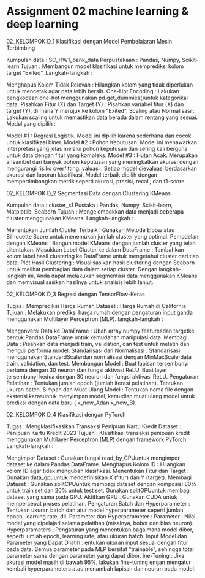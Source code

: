# Assignment 02 machine learning & deep learning

02_KELOMPOK D_1 Klasifikasi dengan Model Pembelajaran Mesin Terbimbing

Kumpulan data : SC_HW1_bank_data
Perpustakaan : Pandas, Numpy, Scikit-learn
Tujuan : Membangun model klasifikasi untuk memprediksi kolom target “Exited”.
Langkah-langkah :

Menghapus Kolom Tidak Relevan : Hilangkan kolom yang tidak diperlukan untuk mencetak agar data lebih bersih.
One-Hot Encoding : Lakukan pengkodean one-hot menggunakan pd.get_dummies()untuk kategorikal data.
Pisahkan Fitur (X) dan Target (Y) : Pisahkan variabel fitur (X) dan target (Y), di mana Y merujuk ke kolom "Exited".
Scaling atau Normalisasi : Lakukan scaling untuk memastikan data berada dalam rentang yang sesuai.
Model yang dipilih :

Model #1 : Regresi Logistik. Model ini dipilih karena sederhana dan cocok untuk klasifikasi biner.
Model #2 : Pohon Keputusan. Model ini menawarkan interpretasi yang jelas melalui pohon keputusan dan sering kali berguna untuk data dengan fitur yang kompleks.
Model #3 : Hutan Acak. Merupakan ansambel dari banyak pohon keputusan yang meningkatkan akurasi dengan mengurangi risiko overfitting.
valuasi : Setiap model dievaluasi berdasarkan akurasi dan laporan klasifikasi. Model terbaik dipilih dengan mempertimbangkan metrik seperti akurasi, presisi, recall, dan f1-score.

02_KELOMPOK D_2 Segmentasi Data dengan Clustering KMeans

Kumpulan data : cluster_s1
Pustaka : Pandas, Numpy, Scikit-learn, Matplotlib, Seaborn
Tujuan : Mengelompokkan data menjadi beberapa cluster menggunakan KMeans.
Langkah-langkah :

Menentukan Jumlah Cluster Terbaik : Gunakan Metode Elbow atau Silhouette Score untuk menemukan jumlah cluster yang optimal.
Pemodelan dengan KMeans : Bangun model KMeans dengan jumlah cluster yang telah ditentukan.
Masukkan Label Cluster ke dalam DataFrame : Tambahkan kolom label hasil clustering ke DataFrame untuk mengetahui cluster dari tiap data.
Plot Hasil Clustering : Visualisasikan hasil clustering dengan Seaborn untuk melihat pembagian data dalam setiap cluster.
Dengan langkah-langkah ini, Anda dapat melakukan segmentasi data menggunakan KMeans dan memvisualisasikan hasilnya untuk analisis lebih lanjut.

02_KELOMPOK D_3 Regresi dengan TensorFlow-Keras

Tugas : Memprediksi Harga Rumah
Dataset : Harga Rumah di California
Tujuan : Melakukan prediksi harga rumah dengan pengaturan input ganda menggunakan Multilayer Perceptron (MLP).
langkah-langkah :

Mengonversi Data ke DataFrame : Ubah array numpy featuresdan targetke bentuk Pandas DataFrame untuk kemudahan manipulasi data.
Membagi Data : Pisahkan data menjadi train, validation, dan test untuk melatih dan menguji performa model.
Standarisasi dan Normalisasi : Standarisasi menggunakan StandardScalerdan normalisasi dengan MinMaxScalerdata train, validation, dan test.
Membangun Model :
Buat lapisan tersembunyi pertama dengan 30 neuron dan fungsi aktivasi ReLU.
Buat layer tersembunyi kedua dengan 30 neuron dan fungsi aktivasi ReLU.
Pengaturan Pelatihan : Tentukan jumlah epoch (jumlah iterasi pelatihan). Tentukan ukuran batch.
Simpan dan Muat Ulang Model : Tentukan nama file dengan ekstensi kerasuntuk menyimpan model, kemudian muat ulang model untuk prediksi dengan data baru ( x_new_Adan x_new_B).

02_KELOMPOK D_4 Klasifikasi dengan PyTorch

Tugas : Mengklasifikasikan Transaksi Penipuan Kartu Kredit
Dataset : Penipuan Kartu Kredit 2023
Tujuan : Klasifikasi transaksi penipuan kredit menggunakan Multilayer Perceptron (MLP) dengan framework PyTorch.
Langkah-langkah :

Mengimpor Dataset : Gunakan fungsi read_by_CPUuntuk mengimpor dataset ke dalam Pandas DataFrame.
Menghapus Kolom ID : Hilangkan kolom ID agar tidak mengubah klasifikasi.
Menentukan Fitur dan Target : Gunakan data_gpuuntuk mendefinisikan X (fitur) dan Y (target).
Membagi Dataset :
Gunakan splitCPUuntuk membagi dataset dengan komposisi 80% untuk train set dan 20% untuk test set.
Gunakan splitGPUuntuk membagi dataset yang sama pada GPU.
Aktifkan GPU : Gunakan CUDA untuk mempercepat proses pelatihan.
Pengaturan Batch dan Hyperparameter :
Tentukan ukuran batch dan atur model hyperparameter seperti jumlah epoch, learning rate, dll.
Parameter dan Hyperparameter :
Parameter : Nilai model yang dipelajari selama pelatihan (misalnya, bobot dan bias neuron).
Hyperparameters : Pengaturan yang menentukan bagaimana model dibor, seperti jumlah epoch, learning rate, atau ukuran batch.
Input Model dan Parameter yang Dapat Dilatih :
entukan ukuran input sesuai dengan fitur pada data.
Semua parameter pada MLP bersifat "trainable", sehingga total parameter sama dengan parameter yang dapat dibor.
ine-Tuning : Jika akurasi model masih di bawah 95%, lakukan fine-tuning engan mengatur kembali hyperparameters atau menambah lapisan dan neuron pada model.
